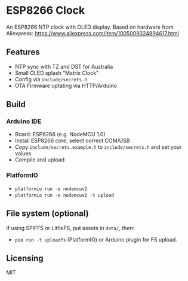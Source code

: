# ESP8266 Clock

An ESP8266 NTP clock with OLED display.
Based on hardware from Aliexpress:
https://www.aliexpress.com/item/1005009324894617.html

## Features
- NTP sync with TZ and DST for Australia
- Small OLED splash “Matrix Clock”
- Config via `include/secrets.h`
- OTA Firmware uptating via HTTP/Arduino

## Build
### Arduino IDE
- Board: ESP8266 (e.g. NodeMCU 1.0)
- Install ESP8266 core, select correct COM/USB
- Copy `include/secrets.example.h` to `include/secrets.h` and set your values
- Compile and upload

### PlatformIO
- `platformio run -e nodemcuv2`
- `platformio run -e nodemcuv2 -t upload`

## File system (optional)
If using SPIFFS or LittleFS, put assets in `data/`, then:
- `pio run -t uploadfs` (PlatformIO) or Arduino plugin for FS upload.

## Licensing
MIT

